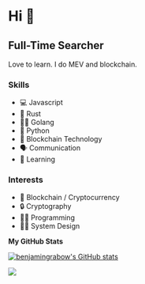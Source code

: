 Hi 👋
===============================

Full-Time Searcher
-----------------

Love to learn. 
I do MEV and blockchain.

### Skills
- 💻 Javascript
- 🦀 Rust
- 🏃‍♂️	Golang
- 🐍 Python
- 🔑 Blockchain Technology
- 🗣️ Communication
- 🧠 Learning

### Interests
- 🔑 Blockchain / Cryptocurrency
- 🔒 Cryptography
- 👨‍💻 Programming
- 🧑‍🎨 System Design

<b>My GitHub Stats</b>

<a href="http://www.github.com/benjamingrabow"><img src="https://github-readme-stats.vercel.app/api?username=benjamingrabow&show_icons=true&hide=&count_private=true&title_color=0891b2&text_color=ffffff&icon_color=0891b2&bg_color=1c1917&hide_border=true&show_icons=true" alt="benjamingrabow's GitHub stats" /></a>

<a href="http://www.github.com/benjamingrabow"><img src="https://github-readme-streak-stats.herokuapp.com/?user=benjamingrabow&stroke=ffffff&background=1c1917&ring=0891b2&fire=0891b2&currStreakNum=ffffff&currStreakLabel=0891b2&sideNums=ffffff&sideLabels=ffffff&dates=ffffff&hide_border=true" /></a>
